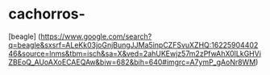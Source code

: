 # cachorros-
[beagle] (https://www.google.com/search?q=beagle&sxsrf=ALeKk03joGnjBungJJMa5inpCZFSvuXZHQ:1622590440246&source=lnms&tbm=isch&sa=X&ved=2ahUKEwjz57m2zPfwAhX0ILkGHViZBEoQ_AUoAXoECAEQAw&biw=682&bih=640#imgrc=A7ymP_gAoNr8WM)


